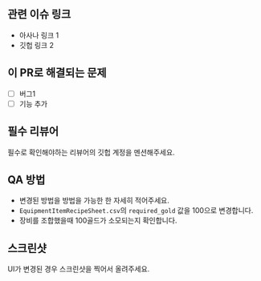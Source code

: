 ## 관련 이슈 링크
- 아사나 링크 1
- 깃헙 링크 2

## 이 PR로 해결되는 문제
- [ ] 버그1
- [ ] 기능 추가

## 필수 리뷰어
필수로 확인해야하는 리뷰어의 깃헙 계정을 멘션해주세요.

## QA 방법
- 변경된 방법을 방법을 가능한 한 자세히 적어주세요.
- `EquipmentItemRecipeSheet.csv`의 `required_gold` 값을 100으로 변경합니다.
- 장비를 조합했을때 100골드가 소모되는지 확인합니다.

## 스크린샷
UI가 변경된 경우 스크린샷을 찍어서 올려주세요.

